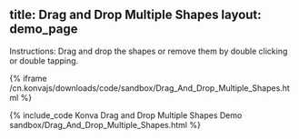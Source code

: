 title: Drag and Drop Multiple Shapes
layout: demo_page
---

Instructions: Drag and drop the shapes or remove them by double clicking or double tapping.

{% iframe /cn.konvajs/downloads/code/sandbox/Drag_And_Drop_Multiple_Shapes.html %}

{% include_code Konva Drag and Drop Multiple Shapes Demo sandbox/Drag_And_Drop_Multiple_Shapes.html %}